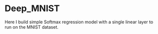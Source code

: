 # Deep_MNIST
Here I build simple Softmax regression model with a single linear layer to run on the MNIST dataset.
